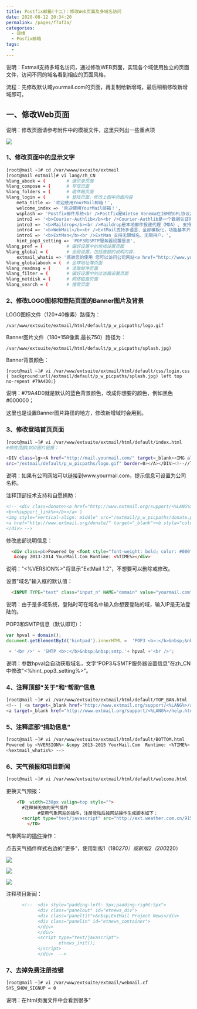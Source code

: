 ```yaml
---
title: Postfix邮箱(十二)：修改Web页面及多域名访问
date: 2020-08-12 20:34:20
permalink: /pages/f7af2a/
categories: 
  - 运维
  - Posfix邮箱
tags: 
  - 
---
```

说明：Extmail支持多域名访问，通过修改WEB页面，实现各个域使用独立的页面文件，访问不同的域名看到相应的页面风格。

流程：先修改默认域yourmail.com的页面，再复制给新增域，最后稍稍修改新增域即可。

<!-- more -->

## 一、修改Web页面

说明：修改页面请参考附件中的模板文件，这里只列出一些重点项

![](https://s3.51cto.com/wyfs02/M02/57/77/wKioL1SbY7HzJd-2AAKqnOCoHcY865.jpg)

### 1、修改页面中的显示文字

```bash
[root@mail ~]# cd /var/wwww/excuite/extmail
[root@mail extmail]# vi lang/zh_CN
%lang_abook = (        # 通讯录页面
%lang_compose = (      # 写信页面
%lang_folders = (      # 收件箱页面
%lang_login = (        # 登陆页面，修改上图中页面内容
    meta_title => '欢迎使用YourMail邮箱！',
    welcome_index => '欢迎使用YourMail邮箱！',
    wsplash => 'Postfix邮件系统<br />Postfix是Wietse Venema在IBM的GPL协议之下开发的MTA软件；<br />它比sendmail更快、更健壮、更灵活、更安全、兼容性更好。',
    intro2 => '<b>Courier-Authlib</b><br />Courier-Authlib是一个数据认证库，负责courier-imap,maildrop的认证。',
    intro3 => '<b>Maildrop</b><br />Maildrop是本地邮件投递代理（MDA）, 支持过滤、投递和磁盘限额功能。',
    intro4 => '<b>WebMail</b><br />ExtMail支持多语言、全部模板化，功能基本齐全。',
    intro5 => '<b>ExtMan</b><br />ExtMan 支持无限域名、无限用户。',
    hint_pop3_setting => 'POP3和SMTP服务器设置信息',
%lang_pref = (         # 偏好设置中的常规设置页面
%lang_global = (       # 全局设置，包括底部的说明内容，
    extmail_whatis => '感谢您的使用 您可以访问公司网站<a href="http://www.yourmail.com/" target=_blank>',
%lang_globalabook = (  # 全球地址簿页面
%lang_readmsg = (      # 读取邮件页面
%lang_filter = (       # 偏好设置中的过滤器设置页面
%lang_netdisk = (      # 网络磁盘页面
%lang_search = (       # 搜索页面
```



### 2、修改LOGO图标和登陆页面的Banner图片及背景

LOGO图标文件（120*40像素）路径为：

```
/var/www/extsuite/extmail/html/default/p_w_picpaths/logo.gif
```


Banner图片文件（180*158像素,最长750）路径为：

```
/var/www/extsuite/extmail/html/default/p_w_picpaths/splash.jpg)
```


Banner背景颜色：

```
[root@mail ~]# vi /var/www/extsuite/extmail/html/default/css/login.css
{ background:url(/extmail/default/p_w_picpaths/splash.jpg) left top no-repeat #79A4D0;}
```


说明：#79A4D0就是默认的蓝色背景颜色，改成你想要的颜色，例如黑色#000000；

这里也是设置Banner图片路径的地方，修改新增域时会用到。



### 3、修改登陆首页页面

```bash
[root@mail ~]# vi /var/www/extsuite/extmail/html/default/index.html
#修改顶部LOGO图片链接：

<DIV class=lg><A href="http://mail.yourmail.com/" target=_blank><IMG alt=某某有限公司
src="/extmail/default/p_w_picpaths/logo.gif" border=0></A></DIV><!--//logo -->
```

说明：如果有公司网站可以链接到www.yourmail.com，提示信息可设置为公司名称。

注释顶部技术支持和自愿捐助：

```html
<!-- <div class=donate><a href="http://www.extmail.org/support/<%LANG%>/index.html" target="_blank">
<b><%support_link%></b></a> |
<img style="vertical-align: middle" src="/extmail/p_w_picpaths/donate.png)">
<a href="http://www.extmail.org/donate/" target="_blank"><b style="color: #5678A6"><%donate%></b></a>
</div> -->
```


修改底部说明信息：

```html
  <div class=pb>Powered by <font style="font-weight: bold; color: #000"><%VERSION%></font>
   &copy 2013-2014 YourMail.Com Runtime: <%TIME%></div>
```
说明："<%VERSION%>"将显示"ExtMail 1.2"，不想要可以删除或修改。

设置"域名"输入框的默认值：

```html
  <INPUT TYPE="text" class="input_n" NAME="domain" value="yourmail.com">
```
说明：由于是多域系统，登陆时可在域名中输入你想要登陆的域，输入IP是无法登陆的。

POP3和SMTP信息（默认即可）：

```js
var hpval = domain();
document.getElementById('hintpad').innerHTML =  'POP3 <b>:</b>&nbsp;&nbsp;pop3.'+ hpval

 + '<br />' + 'SMTP <b>:</b>&nbsp;&nbsp;smtp.'+ hpval +'<br />';
```


说明：参数hpval会自动获取域名，文字“POP3与SMTP服务器设置信息”在zh_CN中修改"<%hint_pop3_setting%>"。

  

### 4、注释顶部“关于”和“帮助”信息

```bash
[root@mail ~]# vi /var/www/extsuite/extmail/html/default/TOP_BAN.html
<!-- | <a target=_blank href="http://www.extmail.org/support/<%LANG%>/about.html"><%about%></a> |
<a target=_blank href="http://www.extmail.org/support/<%LANG%>/help.html"><%help%></a> -->
```



### 5、注释底部“捐助信息”

```bash
[root@mail ~]# vi /var/www/extsuite/extmail/html/default/BOTTOM.html
Powered by <%VERSION%> &copy 2013-2015 YourMail.Com  Runtime: <%TIME%> <!-- <br>
<%extmail_whatis%> -->
```



### 6、天气预报和项目新闻

```bash
[root@mail ~]# vi /var/www/extsuite/extmail/html/default/welcome.html
```


更换天气预报：

```html
    <TD  width=230px valign=top style="">
      #注释掉无效的天气插件
			#使用气象网站的插件，注册登陆后按网站操作生成脚本如下：
      <script type="text/javascript" src="http://ext.weather.com.cn/91511.js"></script>
		</TD>
```


气象网站的[插件](http://cj.weather.com.cn/)操作：



点击天气插件样式右边的“更多”，使用新版1（180*270）或新版2（200*220）

![](https://s3.51cto.com/wyfs02/M00/57/77/wKioL1SbbJ6TQ0EoAAJLwz0d4H0416.jpg)

![](https://s3.51cto.com/wyfs02/M00/57/7A/wKiom1Sba_KAmWlzAAFOaHDm3Gw920.jpg)

![](https://s3.51cto.com/wyfs02/M01/57/7A/wKiom1SbbC2yCHLaAADNuq0KAVw685.jpg)

注释项目新闻：

```html
      <!--  <div style="padding-left: 5px;padding-right:5px">
            <div class="panelout" id="etnews_div">
            <div class="paneltit">&nbsp;ExtMail Project News</div>
            <div class="panelin" id="etnews_container"> 
            </div>
            </div>
            <script type="text/javascript">
                    etnews_init();
            </script>
            </div>  -->
```
### 7、去掉免费注册按键

```bash
[root@mail ~]# vi /var/www/extsuite/extmail/webmail.cf
SYS_SHOW_SIGNUP = 0
```


说明：在html页面文件中会看到很多"<title>"和"<%VERSION%>"这样的参数，小写的是调用语言文件中设置的值；大写是程序本身调用的参数。



### 8、查看修改后的结果

![](https://s3.51cto.com/wyfs02/M02/57/7A/wKiom1SbbJPSrLJPAAKEuexY-ZA001.jpg)

我这里没修改图片，看网上一个样例：

![](https://s3.51cto.com/wyfs02/M00/57/7A/wKiom1SbbXbimSrlAANY-Uxb4Lc497.jpg)

![](https://s3.51cto.com/wyfs02/M01/57/7B/wKiom1SbdbzivbBoAAHebn7PnC0228.jpg)

结论：页面修改就到这里了，只做了简单的内容修改，懂WEB开发的可以大刀阔斧地改，记得分享哈。





## 二、配置多域名访问

### 1、后台新增域名

在webman页面域列表中添加一个域seconed.cn

在用户中添加用户test2@seconed.cn

### 2、替换cgi目录（附件）

说明：有网友修改了cgi文件，为extmail的多域名访问提供了更好的条件，在此感谢。

作用：增加确认.cf格式文件为配置文件； 增加以域名中间部分为文件（夹）名，可包含特殊字符；

经查看代码和实际测试，没有任何问题，放心使用，懂点perl知识的都能看懂。

```bash
[root@mail ~]# cd /var/www/extsuite/extmail
[root@mail extmail]# wget http://www.mzone.cc/wp-content/uploads/2011/04/extmail-cgi-ModifyBy-www.mzone_.cc.zip
[root@mail extmail]# unzip extmail-cgi-ModifyBy-www.mzone_.cc.zip
[root@mail extmail]# mv cgi cgi-bak
[root@mail extmail]# mv extmail-cgi-ModifyBy-www.mzone.cc  cgi
[root@mail extmail]# chmod 755 -R cgi
[root@mail extmail]# chown vmail.vmail -R cgi
```



### 3、复制配置文件

```bash
[root@mail extmail]# cp webmail.cf seconed.cf
```



### 4、复制通讯簿文件

```bash
[root@mail extmail]# cp globabook.cf globabook-seconed.cf
```



### 5、复制语言文件

```bash
[root@mail extmail]# mkdir lang/seconed
[root@mail extmail]# cp lang/*_* lang/seconed/
```



### 6、复制页面文件

```bash
[root@mail extmail]# cp -R html/default html/seconed
```


注意：根据cgi中新增的规则，以上复制的文件或文件夹名称必须是域名的主体部分，通讯簿文件要多个globabood-的前缀。





## 三、修改新增域seconed.cn的WEB页面

### 1、修改页面中的显示文字

```bash
[root@mail ~]# vi /var/wwww/excuite/extmail/lang/seconed/zh_CN
%lang_login = (
    meta_title => '欢迎使用Seconed邮箱！',
    welcome_index => '欢迎使用Seconed邮箱！',
%lang_global = (
    extmail_whatis => '感谢您的使用 您可以访问公司网站<a href="http://www.seconed.cn/" target=_blank>',
```



### 2、修改LOGO图标和登陆页面的Banner图片及背景

LOGO图标（120*40像素）路径为：

```bash
/var/www/extsuite/extmail/html/seconed/p_w_picpaths/logo.gif
```


Banner图片（180*158像素,最长750）路径为：

```bash
/var/www/extsuite/extmail/html/seconed/p_w_picpaths/splash.jpg)
```


Banner背景颜色：

```bash
[root@mail ~]# vi /var/www/extsuite/extmail/html/seconed/css/login.css
{ background:url(/extmail/seconed/p_w_picpaths/splash.jpg) left top no-repeat #FF0000;}
```


说明：这里我改成#FF0000红色。

注意：这里要修改背景图片的路径，default改成seconed。



### 3、修改登陆首页页面

```bash
[root@mail ~]# vi /var/www/extsuite/extmail/html/seconed/index.html
# 修改顶部LOGO图片链接：

<DIV class=lg><A href="http://mail.seconed.cn/" target=_blank><IMG alt=第二有限公司
src="/extmail/seconed/p_w_picpaths/logo.gif" border=0></A></DIV><!--//logo -->
```

注意：这里要修改LOGO图片的路径。

修改样式文件链接：

```html
<LINK media=screen href="/extmail/seconed/css/login.css" type=text/css rel=stylesheet>
```


修改底部说明信息：

```html
  <div class=pb>Powered by <font style="font-weight: bold; color: #000"><%VERSION%></font>
   &copy 2013-2014 Seconed.Cn Runtime: <%TIME%></div>
```
设置域名默认值：

```html
  <INPUT TYPE="text" class="input_n" NAME="domain" value="seconed.cn">
```
### 4、修改顶部LOGO图片链接

```bash
[root@mail ~]# vi /var/www/extsuite/extmail/html/seconed/TOP_BAN.html
<IMG src="/extmail/seconed/p_w_picpaths/logo.gif" border=0>
```

### 5、修改底部信息

```bash
[root@mail ~]# vi /var/www/extsuite/extmail/html/seconed/BOTTOM.html
Powered by <%VERSION%> &copy 2013-2015 Seconed.Cn  Runtime: <%TIME%>
```

### 6、天气预报

```bash
[root@mail ~]# vi /var/www/extsuite/extmail/html/seconed/welcome.html
```


说明：参考上文在气象网站上将域名绑定到插件上，脚本代码才能生效。



### 7、修改配置文件

```bash
[root@mail ~]# vi /var/www/extsuite/extmail/seconed.cf
SYS_LANGDIR = /var/www/extsuite/extmail/lang/seconed
SYS_USER_TEMPLATE = seconed
SYS_G_ABOOK_FILE_PATH = /var/www/extsuite/extmail/globabook-seconed.cf

### 
```

### 8、设置全球地址薄

```bash
[root@mail ~]# vi /var/www/extsuite/extmail/globabook-seconed.cf
```


说明：管理员每次添加、删除用户账号或组账号，都要修改相应的全球地址薄，以方便用户在WEB上查看通讯录。

  网上有一个地址薄自动生成脚本(perl写的)，但是不适合多域环境，等我有空研究出自动判断域名分别将邮箱账号导入对应的通讯簿的脚本再发出来。



### 9、多域名的访问

设置域名解析，将mail.seconed.cn A 记录到10.188.1.83

当访问mail.seconed.cn时会自动转到其主页上，域名框中会显示其当前域名seconed.cn

也可以修改域名访问同系统下的其他域名。

![](https://s3.51cto.com/wyfs02/M02/57/78/wKioL1SbdcGhBVaqAAKyyZm7EuU632.jpg)

### 10、解决两域互发邮件慢的问题

在最下面的COMMIT上添加一行规则：

```bash
[root@mail ~]# vi /etc/sysconfig/iptables
-A RH-Firewall-1-INPUT -j REJECT --reject-with icmp-host-prohibited
[root@mail ~]# service iptables restart
```



### 11、两域互发邮件

使用test2账号登陆mail.seconed.cn，给postmaster@yourmail.com发送一封邮件；

查看日志：

```bash
[root@mail ~]# tailf /var/log/maillog
Dec 25 10:29:59 mail postfix/smtpd[24444]: initializing the server-side TLS engine
Dec 25 10:29:59 mail postfix/smtpd[24444]: connect from localhost[127.0.0.1]
Dec 25 10:29:59 mail postfix/smtpd[24444]: 507BC1A1ACF: client=localhost[127.0.0.1]
Dec 25 10:29:59 mail postfix/cleanup[24452]: 507BC1A1ACF: message-id=<20141225022959.507BC1A1ACF@mail.yourmail.com>
Dec 25 10:29:59 mail postfix/qmgr[43713]: 507BC1A1ACF: from=<test2@seconed.cn>, size=604, nrcpt=1 (queue active)
Dec 25 10:29:59 mail postfix/smtpd[24444]: disconnect from localhost[127.0.0.1]
Dec 25 10:29:59 mail postfix/pipe[24454]: 507BC1A1ACF: to=<postmaster@yourmail.com>, relay=maildrop, delay=0.32, delays=0.15/0.03/0/0.14, dsn=2.0.0, status=sent (delivered via maildrop service)
Dec 25 10:29:59 mail postfix/qmgr[43713]: 507BC1A1ACF: removed
```


说明：可以看到没有经过任何过滤，因为postfix信任本地域。

[附件](http://down.51cto.com/data/2365232)